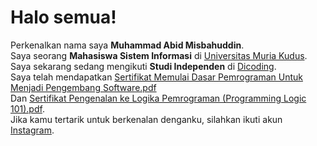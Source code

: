 # Halo semua! 

Perkenalkan nama saya **Muhammad Abid Misbahuddin**.\
Saya seorang **Mahasiswa Sistem Informasi** di [Universitas Muria Kudus](https://umk.ac.id/).\
Saya sekarang sedang mengikuti **Studi Independen** di [Dicoding](https://www.dicoding.com/).\
Saya telah mendapatkan [Sertifikat Memulai Dasar Pemrograman Untuk Menjadi Pengembang Software.pdf](https://github.com/muhammadabid00/muhammadabid00/files/8063282/Sertifikat.Memulai.Dasar.Pemrograman.Untuk.Menjadi.Pengembang.Software.pdf)\
Dan [Sertifikat Pengenalan ke Logika Pemrograman (Programming Logic 101).pdf](https://github.com/muhammadabid00/muhammadabid00/files/8063290/Sertifikat.Pengenalan.ke.Logika.Pemrograman.Programming.Logic.101.pdf).\
Jika kamu tertarik untuk berkenalan denganku, silahkan ikuti akun [Instagram](https://www.instagram.com/bi.bid_/).
